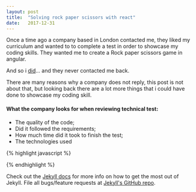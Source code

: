 ```yaml
---
layout: post
title:  "Solving rock paper scissors with react"
date:   2017-12-31
---
```


<p class="intro"><span class="dropcap">O</span>nce a time ago a company based in London contacted me, they liked my curriculum and wanted to to complete a test in order to showcase my coding skills. They wanted me to create a Rock paper scissors game in angular.</p>

And so i <a href="https://github.com/GustavoRSSilva/rock-paper-scissors-the-game" target="\_blank">did</a>... and they never contacted me back.

There are many reasons why a company does not reply, this post is not about that, but looking back there are a lot more things that i could have done to showcase my coding skill.

#### What the company looks for when reviewing technical test:
* The quality of the code;
* Did it followed the requirements;
* How much time did it took to finish the test;
* The technologies used


{% highlight javascript %}

{% endhighlight %}

Check out the [Jekyll docs][jekyll] for more info on how to get the most out of Jekyll. File all bugs/feature requests at [Jekyll's GitHub repo][jekyll-gh].

[jekyll-gh]: https://github.com/mojombo/jekyll
[jekyll]:    http://jekyllrb.com
